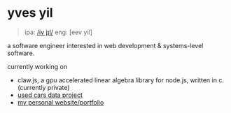 <!--
**yvesyil/yvesyil** is a ✨ _special_ ✨ repository because its `README.md` (this file) appears on your GitHub profile.

Here are some ideas to get you started:

- 🔭 I’m currently working on ...
- 🌱 I’m currently learning ...
- 👯 I’m looking to collaborate on ...
- 🤔 I’m looking for help with ...
- 💬 Ask me about ...
- 📫 How to reach me: ...
- 😄 Pronouns: ...
- ⚡ Fun fact: ...
-->

# yves yil
> ipa: [/iv jɪl/](http://ipa-reader.xyz/?text=iv%20j%C9%AAl)
> eng: [eev yil]

a software engineer interested in web development & systems-level software.

currently working on
- claw.js, a gpu accelerated linear algebra library for node.js, written in c. (currently private)
- [used cars data project](https://github.com/yvesyil/car-data-project)
- [my personal website/portfolio](https://github.com/yvesyil/yvesyil.github.io)

<!--

experienced with
- web development (fullstack)
- gpu apis (opengl, webgl, opencl)

main languages
- typescript/javascript
- python3
- c99

currently learning
- 
-->
